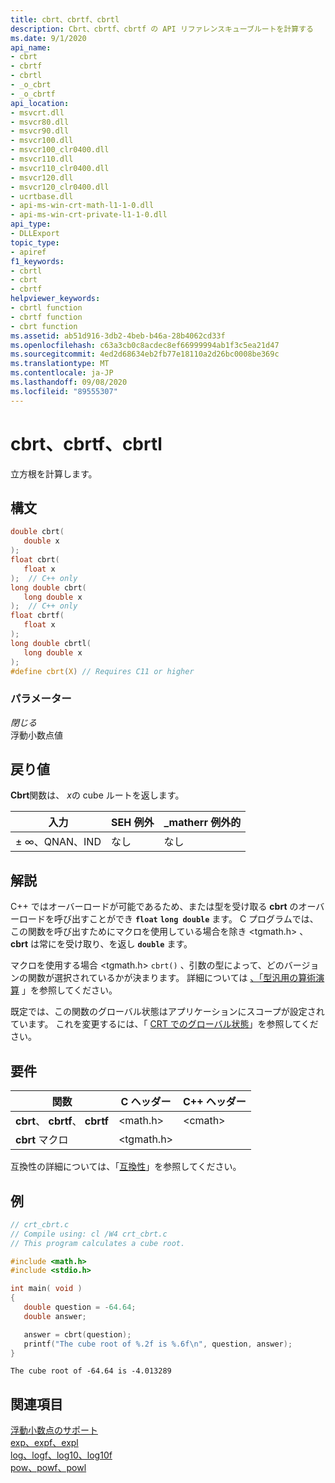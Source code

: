 ```yaml
---
title: cbrt、cbrtf、cbrtl
description: Cbrt、cbrtf、cbrtf の API リファレンスキューブルートを計算する
ms.date: 9/1/2020
api_name:
- cbrt
- cbrtf
- cbrtl
- _o_cbrt
- _o_cbrtf
api_location:
- msvcrt.dll
- msvcr80.dll
- msvcr90.dll
- msvcr100.dll
- msvcr100_clr0400.dll
- msvcr110.dll
- msvcr110_clr0400.dll
- msvcr120.dll
- msvcr120_clr0400.dll
- ucrtbase.dll
- api-ms-win-crt-math-l1-1-0.dll
- api-ms-win-crt-private-l1-1-0.dll
api_type:
- DLLExport
topic_type:
- apiref
f1_keywords:
- cbrtl
- cbrt
- cbrtf
helpviewer_keywords:
- cbrtl function
- cbrtf function
- cbrt function
ms.assetid: ab51d916-3db2-4beb-b46a-28b4062cd33f
ms.openlocfilehash: c63a3cb0c8acdec8ef66999994ab1f3c5ea21d47
ms.sourcegitcommit: 4ed2d68634eb2fb77e18110a2d26bc0008be369c
ms.translationtype: MT
ms.contentlocale: ja-JP
ms.lasthandoff: 09/08/2020
ms.locfileid: "89555307"
---
```

# <a name="cbrt-cbrtf-cbrtl"></a>cbrt、cbrtf、cbrtl

立方根を計算します。

## <a name="syntax"></a>構文

```C
double cbrt(
   double x
);
float cbrt(
   float x
);  // C++ only
long double cbrt(
   long double x
);  // C++ only
float cbrtf(
   float x
);
long double cbrtl(
   long double x
);
#define cbrt(X) // Requires C11 or higher
```

### <a name="parameters"></a>パラメーター

*閉じる*\
浮動小数点値

## <a name="return-value"></a>戻り値

**Cbrt**関数は、 *x*の cube ルートを返します。

|入力|SEH 例外|**_matherr** 例外的|
|-----------|-------------------|--------------------------|
|± ∞、QNAN、IND|なし|なし|

## <a name="remarks"></a>解説

C++ ではオーバーロードが可能であるため、または型を受け取る **cbrt** のオーバーロードを呼び出すことができ **`float`** **`long double`** ます。 C プログラムでは、この関数を呼び出すためにマクロを使用している場合を除き \<tgmath.h> 、 **cbrt** は常にを受け取り、を返し **`double`** ます。

マクロを使用する場合 \<tgmath.h> `cbrt()` 、引数の型によって、どのバージョンの関数が選択されているかが決まります。 詳細については [、「型汎用の算術演算](../../c-runtime-library/tgmath.md) 」を参照してください。

既定では、この関数のグローバル状態はアプリケーションにスコープが設定されています。 これを変更するには、「 [CRT でのグローバル状態](../global-state.md)」を参照してください。

## <a name="requirements"></a>要件

|関数|C ヘッダー|C++ ヘッダー|
|--------------|--------------|------------------|
|**cbrt**、 **cbrtf**、 **cbrtf**|\<math.h>|\<cmath>|
|**cbrt** マクロ | \<tgmath.h> ||

互換性の詳細については、「[互換性](../../c-runtime-library/compatibility.md)」を参照してください。

## <a name="example"></a>例

```C
// crt_cbrt.c
// Compile using: cl /W4 crt_cbrt.c
// This program calculates a cube root.

#include <math.h>
#include <stdio.h>

int main( void )
{
   double question = -64.64;
   double answer;

   answer = cbrt(question);
   printf("The cube root of %.2f is %.6f\n", question, answer);
}
```

```Output
The cube root of -64.64 is -4.013289
```

## <a name="see-also"></a>関連項目

[浮動小数点のサポート](../../c-runtime-library/floating-point-support.md)<br/>
[exp、expf、expl](exp-expf.md)<br/>
[log、logf、log10、log10f](log-logf-log10-log10f.md)<br/>
[pow、powf、powl](pow-powf-powl.md)<br/>
